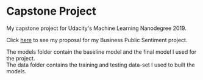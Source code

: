 # Capstone Project
My capstone project  for Udacity's Machine Learning Nanodegree 2019.

Click [here](./proposal/proposal.md) to see my proposal for my Business Public Sentiment project.

The models folder contain the baseline model and the final model I used for the project.  
The data folder contains the training and testing data-set I used to built the models.
